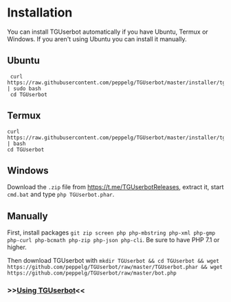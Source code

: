 # Installation
You can install TGUserbot automatically if you have Ubuntu, Termux or Windows.
If you aren't using Ubuntu you can install it manually.

Ubuntu
------
     curl https://raw.githubusercontent.com/peppelg/TGUserbot/master/installer/tguserbot_ubuntu_installer.sh | sudo bash
     cd TGUserbot
     
Termux
------
    curl https://raw.githubusercontent.com/peppelg/TGUserbot/master/installer/tguserbot_termux_installer.sh | bash
    cd TGUserbot

Windows
-------
Download the `.zip` file from https://t.me/TGUserbotReleases, extract it, start `cmd.bat` and type `php TGUserbot.phar`.

Manually
------------
First, install packages `git zip screen php php-mbstring php-xml php-gmp php-curl php-bcmath php-zip php-json php-cli`. Be sure to have PHP 7.1 or higher.

Then download TGUserbot with `mkdir TGUserbot && cd TGUserbot && wget https://github.com/peppelg/TGUserbot/raw/master/TGUserbot.phar && wget https://github.com/peppelg/TGUserbot/raw/master/bot.php`



### >>[Using TGUserbot](https://github.com/peppelg/TGUserbot/tree/master/docs/en/Use.md)<<
